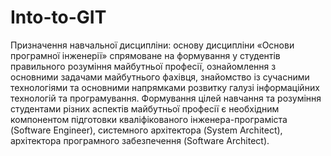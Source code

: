 # Into-to-GIT
Призначення навчальної дисципліни: основу дисципліни «Основи
програмної інженерії» спрямоване на формування у студентів правильного розуміння майбутньої професії, ознайомлення з основними задачами майбутнього
фахівця, знайомство із сучасними технологіями та основними напрямками розвитку галузі інформаційних технологій та програмування. Формування цілей навчання та розуміння студентами різних аспектів майбутньої професії є необхідним компонентом підготовки кваліфікованого інженера-програміста (Software
Engineer), системного архітектора (System Architect), архітектора програмного
забезпечення (Software Architect).